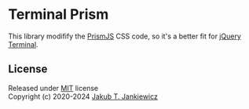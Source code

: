# Terminal Prism

This library modifify the [PrismJS](https://prismjs.com/) CSS code, so it's a better fit
for [jQuery Terminal](https://terminal.jcubic.pl/).

## License

Released under [MIT](http://opensource.org/licenses/MIT) license<br/>
Copyright (c) 2020-2024 [Jakub T. Jankiewicz](https://jakub.jankiewicz.org)
